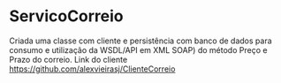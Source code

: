 # ServicoCorreio
Criada uma classe com cliente e persistência com banco de dados para consumo e utilização da WSDL/API em XML SOAP) do método Preço e Prazo do correio. Link do cliente https://github.com/alexvieirasj/ClienteCorreio
